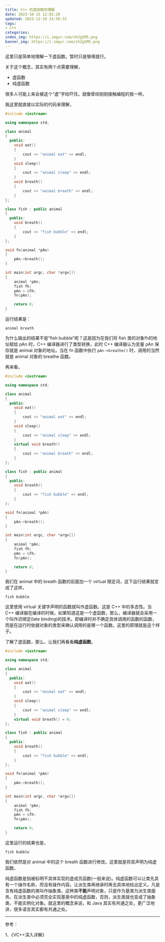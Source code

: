 ```yaml
---
title: C++ 的虚函数的理解
date: 2023-10-15 12:02:20
updated: 2023-12-19 23:58:33
tags:
- C++
categories:
index_img: https://i.imgur.com/sh2gSM5.png
banner_img: https://i.imgur.com/sh2gSM5.png
---
```


这里只是简单地理解一下虚函数。暂时只是够用就行。

关于这个概念，其实有两个点需要理解，

- 虚函数
- 纯虚函数

很多人可能上来会被这个"虚"字给吓住。就像曾经刚刚接触编程的我一样。

我这里就直接以实际的代码来理解，

```cpp
#include <iostream>

using namespace std;

class animal
{
  public:
    void eat()
    {
        cout << "animal eat" << endl;
    }
    void sleep()
    {
        cout << "animal sleep" << endl;
    }
    void breath()
    {
        cout << "animal breath" << endl;
    }
};

class fish : public animal
{
  public:
    void breath()
    {
        cout << "fish bubble" << endl;
    }
};

void fn(animal *pAn)
{
    pAn->breath();
}

int main(int argc, char *argv[])
{
    animal *pAn;
    fish fh;
    pAn = &fh;
    fn(pAn);

    return 0;
}
```

运行结果是：

```shell
animal breath
```

为什么输出的结果不是“fish bubble”呢？这是因为在我们将 fish 类的对象fh的地址赋给 pAn 时，C++ 编译器进行了类型转换，此时 C++ 编译器认为变量 pAn 保存就是 animal 对象的地址。当在 fn 函数中执行 `pAn->breathe()` 时，调用的当然就是 animal 对象的 breathe 函数。

再来看，

```cpp
#include <iostream>

using namespace std;

class animal
{
  public:
    void eat()
    {
        cout << "animal eat" << endl;
    }
    void sleep()
    {
        cout << "animal sleep" << endl;
    }
    virtual void breath()
    {
        cout << "animal breath" << endl;
    }
};

class fish : public animal
{
  public:
    void breath()
    {
        cout << "fish bubble" << endl;
    }
};

void fn(animal *pAn)
{
    pAn->breath();
}

int main(int argc, char *argv[])
{
    animal *pAn;
    fish fh;
    pAn = &fh;
    fn(pAn);

    return 0;
}
```

我们在 animal 中的 breath 函数的前面加一个 virtual 限定词，这下运行结果就变成了这样，

```shell
fish bubble
```

这里使用 virtual 关键字声明的函数就叫作虚函数。这是 C++ 中的多态性。当 C++ 编译器在编译的时候，如果知道这是一个虚函数，那么，编译器就会采用一个叫作迟绑定(late binding)的技术。即编译时并不确定具体调用的函数的函数，而是在运行时依据对象的类型来确认调用的是哪一个函数。这里的原理就是这个样子。

了解了虚函数，那么，让我们再看看**纯虚函数**。

```cpp
#include <iostream>

using namespace std;

class animal
{
  public:
    void eat()
    {
        cout << "animal eat" << endl;
    }
    void sleep()
    {
        cout << "animal sleep" << endl;
    }
    virtual void breath() = 0;
};

class fish : public animal
{
  public:
    void breath()
    {
        cout << "fish bubble" << endl;
    }
};

void fn(animal *pAn)
{
    pAn->breath();
}

int main(int argc, char *argv[])
{
    animal *pAn;
    fish fh;
    pAn = &fh;
    fn(pAn);

    return 0;
}
```

这里运行的结果也是，

```shell
fish bubble
```

我们依然是对 animal 中的这个 breath 函数进行修改。这里就是将其声明为纯虚函数。

纯虚函数是指被标明不具体实现的虚成员函数(一般来说)。纯虚函数可以让类先具有一个操作名称，而没有操作内容。让派生类再继承时再去具体地给出定义。凡是含有纯虚函数的类叫作抽象类。这种类**不能**声明对象，只是作为基类为派生类服务。在派生类中必须完全实现基类中的纯虚函数，否则，派生类就也变成了抽象类，不能实例化对象。就这里的概念来说，和 Java 其实有共通之处，更广泛地讲，很多语言其实都有共通之处。

---

参考：

1、《VC++深入详解》


